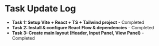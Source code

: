 # Task Update Log

- **Task 1: Setup Vite + React + TS + Tailwind project** - Completed
- **Task 2: Install & configure React Flow & dependencies** - Completed
- **Task 3: Create main layout (Header, Input Panel, View Panel)** - Completed